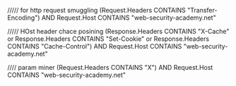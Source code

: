 ///// for http request smuggling
(Request.Headers CONTAINS "Transfer-Encoding") AND Request.Host CONTAINS "web-security-academy.net"


///// HOst header chace posining
(Response.Headers CONTAINS "X-Cache" or Response.Headers CONTAINS "Set-Cookie" or Response.Headers CONTAINS "Cache-Control") AND Request.Host CONTAINS "web-security-academy.net"

//// param miner
(Request.Headers CONTAINS "X") AND Request.Host CONTAINS "web-security-academy.net"
